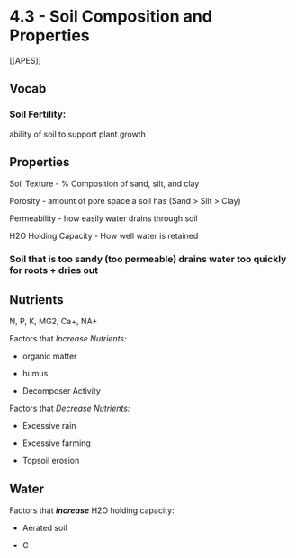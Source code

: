 # 4\.3 - Soil Composition and Properties

[[APES]]

## **Vocab**

### Soil Fertility: 

ability of soil to support plant growth

## **Properties**

Soil Texture - % Composition of sand, silt, and clay

Porosity - amount of pore space a soil has (Sand > Silt > Clay)

Permeability - how easily water drains through soil

H2O Holding Capacity - How well water is retained

### Soil that is too sandy (too permeable) drains water too quickly for roots + dries out

## **Nutrients**

N, P, K, MG2, Ca+, NA+

Factors that _Increase Nutrients:_

- organic matter

- humus

- Decomposer Activity

Factors that _Decrease Nutrients:_

- Excessive rain

- Excessive farming

- Topsoil erosion

## **Water**

Factors that **_increase_** H2O holding capacity:

- Aerated soil

- C